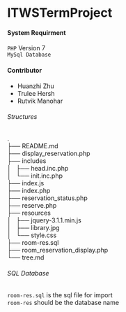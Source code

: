 # ITWSTermProject

#### System Requirment 
`PHP` Version 7</br>
`MySql Database`

#### Contributor
* Huanzhi Zhu
* Trulee Hersh
* Rutvik Manohar

###### Structures
.</br>
├── README.md</br>
├── display_reservation.php</br>
├── includes</br>
│   ├── head.inc.php</br>
│   └── init.inc.php</br>
├── index.js</br>
├── index.php</br>
├── reservation_status.php</br>
├── reserve.php</br>
├── resources</br>
│   ├── jquery-3.1.1.min.js</br>
│   ├── library.jpg</br>
│   └── style.css</br>
├── room-res.sql</br>
├── room_reservation_display.php</br>
└── tree.md</br>

###### SQL Database
`room-res.sql` is the sql file for import</br>
`room-res` should be the database name</br>




